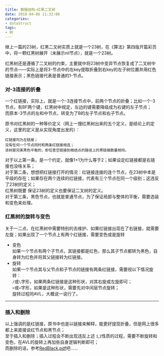 ```yaml
---
title: 数据结构—红黑二叉树
date: 2018-04-06 11:32:00
categories:
- dataStruct
tags:
- 树
---  
```


继上一篇的23树，红黑二叉树实质上就是一个23树，在《算法》第四版开篇彩页中，将一颗红黑树展开（未展示nil节点），就是一个23树。  

红黑树还是遵循了二叉树的约束，主要就中将23树中变异节点恢复成了二叉树中的节点——实际上是将3-节点中的左key提取折叠到右key的左子树位置并用红色链接表示；黑色链接代表是普通的1-节点。
### 对-3连接的折叠  
一个红链接，实际上，就是一个-3连接节点中，前两个节点的折叠；比如一个-3节点，有BF两个键，红黑树中规定，左边的键需要降级成为右键的左子节点；  
而原本-3节点的左和中节点，转变为了B的左子节点和右子节点。  

原书对红黑树的一种等价定义（网上一搜红黑树出来的五个定义，是结论上的定义，这里的定义是从实现角度出发的）：  
```text
红链接均为左链接；
没有任何一个节点同时和两条红链接相连；
该树是完美黑色平衡的，即任意空链接到根结点的路径上的黑链接数量相同。
```
对于以上第一条，是一个约定，就像1+1为什么等于2；如果设定红链接都是右链接也没啥关系；  
对于第二条，想想把红链接打开的情况：红链接连接的连个节点，在23树中本是平级的存在；如果存在两个连续的红链接，代表有三个节点在同一个级别；这违反了23树的定义；  
红黑树既要 保证23树的定义也要保证二叉树的定义。  
对于第三条，黑色节点，也就是普通节点，为了保证局部与整体的平衡，需要选装和变色来处理。

### 红黑树的旋转与变色  
关于一二点、在红黑树中需要特别的去维护、如果红链接出现在了右链接，就需要左旋；如果出现了一个节点上有两个红链接，需要变色或是旋转

- 变色  
如果一个节点有两个子节点，其链接都是红色，那么其子节点都转为黑色，自身转为红色并将其父链接转为红链接。  
- 旋转  
如果一个节点其与父节点和子节点的链接有两条红链接，需要视以下情况旋转：  
`/`或`\`字形，如果两条红链接是这种形状，对其右旋或左旋即可；  
`>`或`<`字形，如果是这种形状，需要先对中间层节点旋转；  
旋转过程同AVL，大概说一说行了。  


--- 
### 插入和删除
以上强调的是红链接，原书中也是以链接来解释，能更好提现折叠，但是网上很多都上来直接说红节点和黑节点；  
至于插入和删除；插入过程会不断出现违反上述 `1`,`2`性质的过程，需要不断旋转和变色，在AVL的旋转上再加些自身逻辑判断即可；  
而删除的话，参考[RedBlack.pdf](https://www.cs.princeton.edu/~rs/talks/LLRB/RedBlack.pdf)吧……